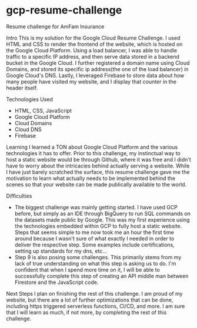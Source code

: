 # gcp-resume-challenge
Resume challenge for AmFam Insurance

Intro
This is my solution for the Google Cloud Resume Challenge. I used HTML and CSS to render the frontend of the website, which is hosted on the Google Cloud Platform. Using a load balancer, I was able to handle traffic to a specific IP address, and then serve data stored in a backend bucket in the Google Cloud. I further registered a domain name using Cloud Domains, and stored its specific ip address(the one of the load balancer) in Google Cloud's DNS. Lastly, I leveraged Firebase to store data about how many people have visited my website, and I display that counter in the header itself.

Technologies Used
- HTML, CSS, JavaScript
- Google Cloud Platform
- Cloud Domains
- Cloud DNS
- Firebase

Learning
I learned a TON about Google Cloud Platform and the various technologies it has to offer. Prior to this challenge, my instinctual way to host a static website would be through Github, where it was free and I didn't have to worry about the intricacies behind actually serving a website. While I have just barely scratched the surface, this resume challenge gave me the motivation to learn what actually needs to be implemented behind the scenes so that your website can be made publically available to the world.

Difficulties
- The biggest challenge was mainly getting started. I have used GCP before, but simply as an IDE through BigQuery to run SQL commands on the datasets made public by Google. This was my first experience using the technologies embedded within GCP to fully host a static website. Steps that seems simple to me now took me an hour the first time around because I wasn't sure of what exactly I needed in order to deliver the respective step. Some examples include certifications, setting up standards for my dns, etc...
- Step 9 is also posing some challenges. This primarily stems from my lack of true understanding on what this step is asking us to do. I'm confident that when I spend more time on it, I will be able to successfully complete this step of creating an API middle man between Firestore and the JavaScript code.

Next Steps
I plan on finishing the rest of this challenge. I am proud of my website, but there are a lot of further optimizations that can be done, including https triggered serverless functions, CI/CD, and more. I am sure that I will learn as much, if not more, by completing the rest of this challenge.